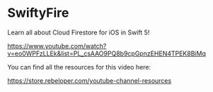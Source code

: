 # SwiftyFire

Learn all about Cloud Firestore for iOS in Swift 5!

https://www.youtube.com/watch?v=eo0WPFzLLEk&list=PL_csAAO9PQ8b9cpGpnzEHEN4TPEK8BiMq

You can find all the resources for this video here:

https://store.rebeloper.com/youtube-channel-resources
